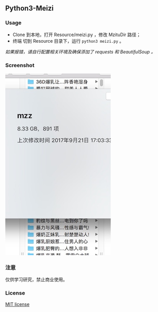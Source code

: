 ## Python3-Meizi

### Usage
* Clone 到本地，打开 Resource/meizi.py ，修改 MzituDir 路径；
* 终端 切到 Resource 目录下，运行 `python3 meizi.py` 。

*如果报错，请自行配置相关环境及确保添加了
requests 和 BeautifulSoup 。*

### Screenshot
![](Image/meizi.jpeg)

### 注意
仅供学习研究，禁止商业使用。

### License	

[MIT license](LICENSE)
